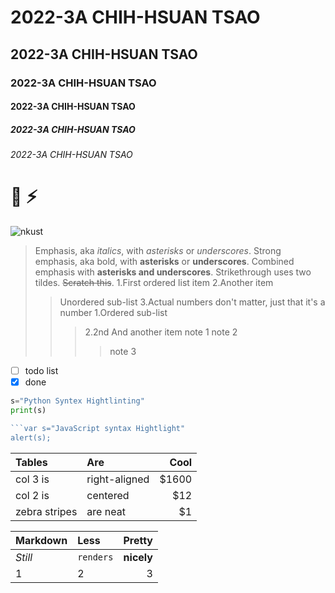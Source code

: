 # 2022-3A CHIH-HSUAN TSAO
## 2022-3A CHIH-HSUAN TSAO
### 2022-3A CHIH-HSUAN TSAO
#### 2022-3A CHIH-HSUAN TSAO
##### 2022-3A CHIH-HSUAN TSAO
###### 2022-3A CHIH-HSUAN TSAO

# :art:  :zap:

![nkust](下載.png "nkust")

>Emphasis, aka *italics*, with *asterisks* or *underscores*.
>Strong emphasis, aka bold, with **asterisks** or **underscores**.
>Combined emphasis with **asterisks and underscores**.
>Strikethrough uses two tildes. ~~Scratch this~~.
>1.First ordered list item
>2.Another item
>>Unordered sub-list
>3.Actual numbers don't matter, just that it's a number
>>1.Ordered sub-list
>>>2.2nd
>And another item
>>note 1
>>>note 2
>>>>note 3
- [ ] todo list
- [x] done

```python
s="Python Syntex Hightlinting"
print(s)
```
```JavaScript
```var s="JavaScript syntax Hightlight"
alert(s);
```
|    Tables   |     Are     | Cool |
|:------------|:------------|-----:|
|col 3 is     |right-aligned|$1600 |
|col 2 is     |   centered  |$12   |
|zebra stripes|are neat     |$1    |

|   Markdown  |   Less      |  Pretty  |
|:------------|:------------|---------:|
|   *Still*   | `renders`   |**nicely**|
|1            | 2           | 3        |
